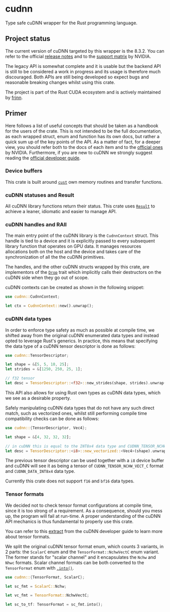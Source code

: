 # cudnn
Type safe cuDNN wrapper for the Rust programming language.

## Project status
The current version of cuDNN targeted by this wrapper is the 8.3.2. You can refer to the official [release notes](https://docs.nvidia.com/deeplearning/cudnn/release-notes/index.html) and to the [support matrix](https://docs.nvidia.com/deeplearning/cudnn/support-matrix/index.html) by NVIDIA.

The legacy API is somewhat complete and it is usable but the backend API is still to be considered a work in progress and its usage is therefore much discouraged. Both APIs are still being developed so expect bugs and reasonable breaking changes whilst using this crate. 

The project is part of the Rust CUDA ecosystem and is actively maintained by [frjnn](https://github.com/frjnn).

## Primer 

Here follows a list of useful concepts that should be taken as a handbook for the users of the crate. This is not intended to be the full documentation, as each wrapped struct, enum and function has its own docs, but rather a quick sum up of the key points of the API. As a matter of fact, for a deeper view, you should refer both to the docs of each item and to the [official ones](https://docs.nvidia.com/deeplearning/cudnn/api/index.html#overview) by NVIDIA. Furthermore, if you are new to cuDNN we strongly suggest reading the [official developer guide](https://docs.nvidia.com/deeplearning/cudnn/developer-guide/index.html#overview).

### Device buffers

This crate is built around [`cust`](https://docs.rs/cust/latest/cust/memory/index.html) own memory routines and transfer functions.

### cuDNN statuses and Result

All cuDNN library functions return their status. This crate uses [`Result`](https://doc.rust-lang.org/std/result/enum.Result.html) to achieve a leaner, idiomatic and easier to manage API.

### cuDNN handles and RAII

The main entry point of the cuDNN library is the `CudnnContext` struct. This handle is tied to a device and it is explicitly passed to every subsequent library function that operates on GPU data. It manages resources allocations both on the host and the device and takes care of the synchronization of all the the cuDNN primitives. 

The handles, and the other cuDNN structs wrapped by this crate, are implementors of the [`Drop`](https://doc.rust-lang.org/std/ops/trait.Drop.html) trait which implicitly calls their destructors on the cuDNN side when they go out of scope. 

cuDNN contexts can be created as shown in the following snippet:

```rust
use cudnn::CudnnContext;

let ctx = CudnnContext::new().unwrap();
```

### cuDNN data types

In order to enforce type safety as much as possible at compile time, we shifted away from the original cuDNN enumerated data types and instead opted to leverage Rust's generics. In practice, this means that specifying the data type of a cuDNN tensor descriptor is done as follows:

```rust
use cudnn::TensorDescriptor;

let shape = &[5, 5, 10, 25];
let strides = &[1250, 250, 25, 1];

// f32 tensor
let desc = TensorDescriptor::<f32>::new_strides(shape, strides).unwrap();
```

This API also allows for using Rust own types as cuDNN data types, which we see as a desirable property. 

Safely manipulating cuDNN data types that do not have any such direct match, such as vectorized ones, whilst still performing compile time compatibility checks can be done as follows:

```rust
use cudnn::{TensorDescriptor, Vec4};

let shape = &[4, 32, 32, 32];

// in cuDNN this is equal to the INT8x4 data type and CUDNN_TENSOR_NCHW_VECT_C format
let desc = TensorDescriptor::<i8>::new_vectorized::<Vec4>(shape).unwrap();
```

The previous tensor descriptor can be used together with a `i8` device buffer and cuDNN will see it as being a tensor of `CUDNN_TENSOR_NCHW_VECT_C` format and `CUDNN_DATA_INT8x4` data type.

Currently this crate does not support `f16` and `bf16` data types.

### Tensor formats

We decided not to check tensor format configurations at compile time, since it is too strong of a requirement. As a consequence, should you mess up, the program will fail at run-time. A proper understanding of the cuDNN API mechanics is thus fundamental to properly use this crate. 

You can refer to this [extract](https://docs.nvidia.com/deeplearning/cudnn/developer-guide/index.html#data-layout-formats) from the cuDNN developer guide to learn more about tensor formats.

We split the original cuDNN tensor format enum, which counts 3 variants, in 2 parts: the `ScalarC` enum and the `TensorFormat::NchwVectC` enum variant. The former stands for "scalar channel" and it encapsulates the `Nchw` and `Nhwc` formats. Scalar channel formats can be both converted to the `TensorFormat` enum with [`.into()`](https://doc.rust-lang.org/std/convert/trait.Into.html).

```rust
use cudnn::{TensorFormat, ScalarC};

let sc_fmt = ScalarC::Nchw;

let vc_fmt = TensorFormat::NchwVectC;

let sc_to_tf: TensorFormat = sc_fmt.into();
``` 
